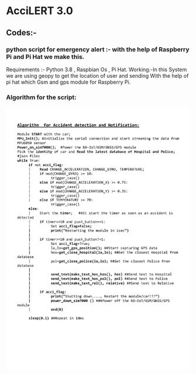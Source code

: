 # AcciLERT 3.0
 
## Codes:-

### python script for emergency alert :- with the help of Raspberry Pi and Pi Hat we make this.

Requirements :- Python 3.8 , Raspbian Os , Pi Hat.
Working:-In this System we are using geopy to get the location of user and sending With the help of pi hat which Gsm and gps module for Raspberry Pi.



### Algorithm for the script:



<img src="test_file\img1.jpg" alt="test_file.png" />



